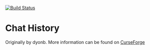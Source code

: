 [![Build Status](https://github.drone.dyonb.nl/api/badges/kara-b/chathistory/status.svg?ref=refs/heads/master)](https://github.drone.dyonb.nl/kara-b/chathistory)

# Chat History

Originally by dyonb.
More information can be found on [CurseForge](https://www.curseforge.com/minecraft/mc-mods/chat-history)
